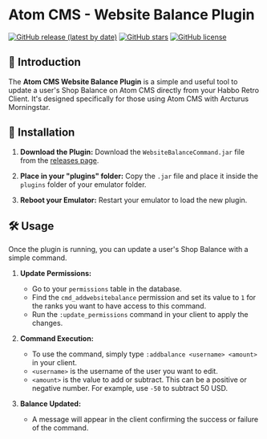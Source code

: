 # Atom CMS - Website Balance Plugin

[![GitHub release (latest by date)](https://img.shields.io/github/v/release/Puff-in/Website-Balance-Plugin)](https://github.com/Puff-in/Website-Balance-Plugin/releases)
[![GitHub stars](https://img.shields.io/github/stars/Puff-in/Website-Balance-Plugin?style=social)](https://github.com/Puff-in/Website-Balance-Plugin/stargazers)
[![GitHub license](https://img.shields.io/github/license/Puff-in/Website-Balance-Plugin)](https://github.com/Puff-in/Website-Balance-Plugin/blob/main/LICENSE)

## 📖 Introduction

The **Atom CMS Website Balance Plugin** is a simple and useful tool to update a user's Shop Balance on Atom CMS directly from your Habbo Retro Client. It's designed specifically for those using Atom CMS with Arcturus Morningstar.

## 🚀 Installation

1.  **Download the Plugin:** Download the `WebsiteBalanceCommand.jar` file from the [releases page](https://github.com/Puff-in/Website-Balance-Plugin/releases/tag/v1.0.0).

2.  **Place in your "plugins" folder:** Copy the `.jar` file and place it inside the `plugins` folder of your emulator folder.

3.  **Reboot your Emulator:** Restart your emulator to load the new plugin.

## 🛠️ Usage

Once the plugin is running, you can update a user's Shop Balance with a simple command.

1.  **Update Permissions:**
    -   Go to your `permissions` table in the database.
    -   Find the `cmd_addwebsitebalance` permission and set its value to `1` for the ranks you want to have access to this command.
    -   Run the `:update_permissions` command in your client to apply the changes.

2.  **Command Execution:**
    -   To use the command, simply type `:addbalance <username> <amount>` in your client.
    -   `<username>` is the username of the user you want to edit.
    -   `<amount>` is the value to add or subtract. This can be a positive or negative number. For example, use `-50` to subtract 50 USD.

3.  **Balance Updated:**
    -   A message will appear in the client confirming the success or failure of the command.
